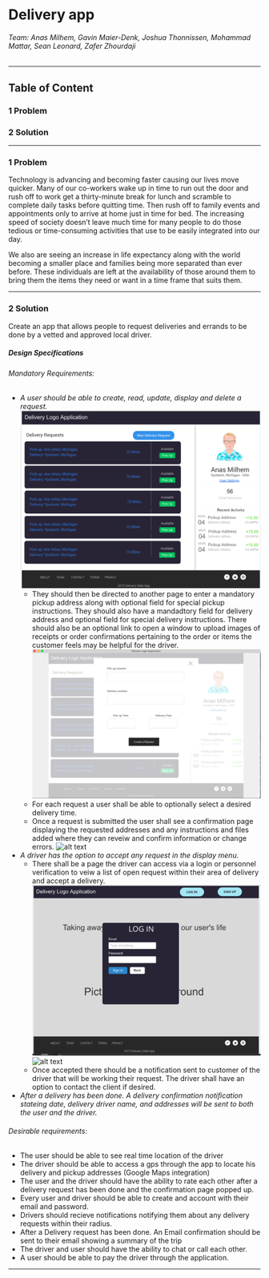 # **Delivery app**
###### Team: Anas Milhem, Gavin Maier-Denk, Joshua Thonnissen, Mohammad Mattar, Sean Leonard, Zafer Zhourdaji
---
## **Table of Content**
### 1 Problem
### 2 Solution
---
### 1 Problem
Technology is advancing and becoming faster causing our lives move quicker. Many of our co-workers wake up in time to run out the door and rush off to work get a thirty-minute break for lunch and scramble to complete daily tasks before quitting time. Then rush off to family events and appointments only to arrive at home just in time for bed. The increasing speed of society doesn’t leave much time for many people to do those tedious or time-consuming activities that use to be easily integrated into our day.

We also are seeing an increase in life expectancy along with the world becoming a smaller place and families being more separated than ever before. These individuals are left at the availability of those around them to bring them the items they need or want in a time frame that suits them.

---
### 2 Solution

Create an app that allows people to request deliveries and errands to be done by a vetted and approved local driver.
##### Design Specifications


###### Mandatory Requirements:
  * *A user should be able to create, read, update, display and delete a request.* 
     ![alt text](https://github.com/COSC481W-2019Winter/classproject-3-arabs-an-american/blob/master/src/common/images/RequestsHomepageScreenshot.png)
    * They should then be directed to another page to enter a mandatory pickup address along with optional field for special pickup instructions. They should also have a mandadtory field for delivery address and optional field for special delivery instructions. There should also be an optional link to open a window to upload images of receipts or order confirmations pertaining to the order or items the customer feels may be helpful for the driver.
   ![alt text](https://github.com/COSC481W-2019Winter/classproject-3-arabs-an-american/blob/master/src/common/images/DeliveryInfoScreenshot.png)
    * For each request a user shall be able to optionally select a desired delivery time.
    * Once a request is submitted the user shall see a confirmation page displaying the requested addresses and any instructions and files added where they can reveiw and confirm information or change errors. 
    ![alt text](https://github.com/COSC481W-2019Winter/classproject-3-arabs-an-american/blob/master/src/common/images/RequestConf.png)
  * *A driver has the option to accept any request in the display menu.*
    * There shall be a page the driver can access via a login or personnel verification to veiw a list of open request within their area of delivery and accept a delivery. 
    ![alt text](https://github.com/COSC481W-2019Winter/classproject-3-arabs-an-american/blob/master/src/common/images/LoginScreenshot.png)
    ![alt text](https://github.com/COSC481W-2019Winter/classproject-3-arabs-an-american/blob/master/src/common/images/RequestList.png)
    * Once accepted there should be a notification sent to customer of the driver that will be working their request. The driver shall have an option to contact the client if desired.
  * *After a delivery has been done. A delivery confirmation notification stateing date, delivery driver name, and addresses will be sent to both the user and the driver.*  
  
###### Desirable requirements:
  * The user should be able to see real time location of the driver
  * The driver should be able to access a gps through the app to locate his delivery and pickup addresses (Google Maps        integration)
  * The user and the driver should have the ability to rate each other after a delivery request has been done and the confirmation page popped up.
  * Every user and driver should be able to create and account with their email and password.
  * Drivers should recieve notifications notifying them about any delivery requests within their radius.
  * After a Delivery request has been done. An Email confirmation should be sent to their email showing a summary of the
      trip
  * The driver and user should have the ability to chat or call each other.
  * A user should be able to pay the driver through the application.
---

